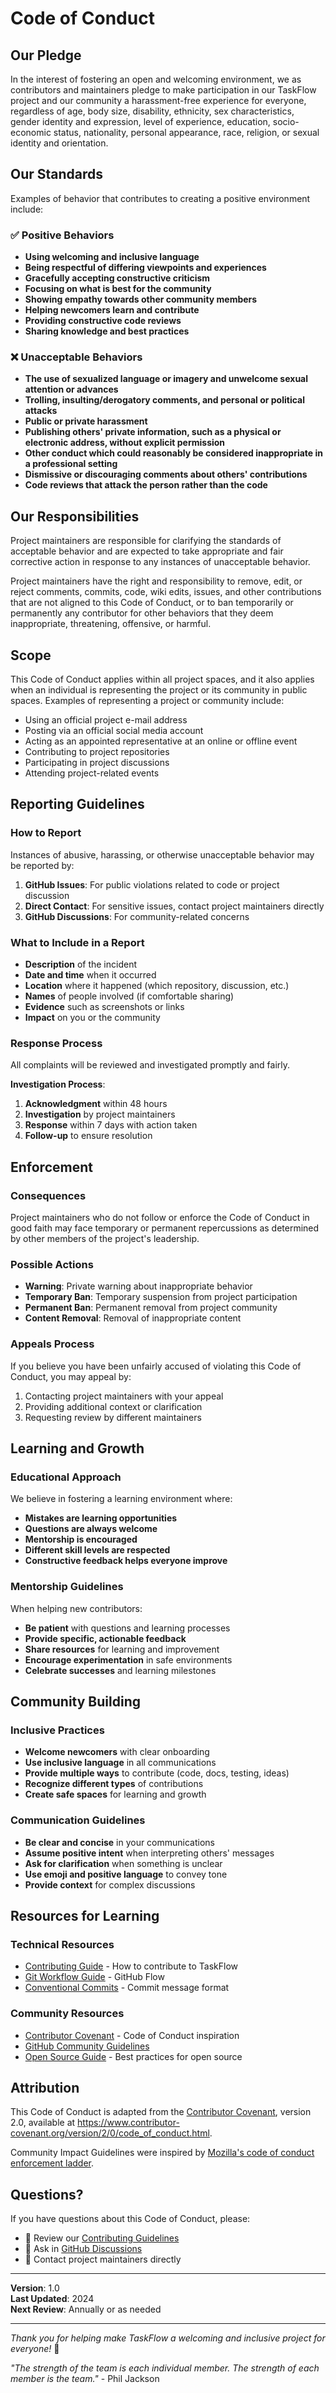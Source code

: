 # Code of Conduct

## Our Pledge

In the interest of fostering an open and welcoming environment, we as contributors and maintainers pledge to make participation in our TaskFlow project and our community a harassment-free experience for everyone, regardless of age, body size, disability, ethnicity, sex characteristics, gender identity and expression, level of experience, education, socio-economic status, nationality, personal appearance, race, religion, or sexual identity and orientation.

## Our Standards

Examples of behavior that contributes to creating a positive environment include:

### ✅ Positive Behaviors
- **Using welcoming and inclusive language**
- **Being respectful of differing viewpoints and experiences**
- **Gracefully accepting constructive criticism**
- **Focusing on what is best for the community**
- **Showing empathy towards other community members**
- **Helping newcomers learn and contribute**
- **Providing constructive code reviews**
- **Sharing knowledge and best practices**

### ❌ Unacceptable Behaviors
- **The use of sexualized language or imagery and unwelcome sexual attention or advances**
- **Trolling, insulting/derogatory comments, and personal or political attacks**
- **Public or private harassment**
- **Publishing others' private information, such as a physical or electronic address, without explicit permission**
- **Other conduct which could reasonably be considered inappropriate in a professional setting**
- **Dismissive or discouraging comments about others' contributions**
- **Code reviews that attack the person rather than the code**

## Our Responsibilities

Project maintainers are responsible for clarifying the standards of acceptable behavior and are expected to take appropriate and fair corrective action in response to any instances of unacceptable behavior.

Project maintainers have the right and responsibility to remove, edit, or reject comments, commits, code, wiki edits, issues, and other contributions that are not aligned to this Code of Conduct, or to ban temporarily or permanently any contributor for other behaviors that they deem inappropriate, threatening, offensive, or harmful.

## Scope

This Code of Conduct applies within all project spaces, and it also applies when an individual is representing the project or its community in public spaces. Examples of representing a project or community include:

- Using an official project e-mail address
- Posting via an official social media account
- Acting as an appointed representative at an online or offline event
- Contributing to project repositories
- Participating in project discussions
- Attending project-related events

## Reporting Guidelines

### How to Report
Instances of abusive, harassing, or otherwise unacceptable behavior may be reported by:

1. **GitHub Issues**: For public violations related to code or project discussion
2. **Direct Contact**: For sensitive issues, contact project maintainers directly
3. **GitHub Discussions**: For community-related concerns

### What to Include in a Report
- **Description** of the incident
- **Date and time** when it occurred
- **Location** where it happened (which repository, discussion, etc.)
- **Names** of people involved (if comfortable sharing)
- **Evidence** such as screenshots or links
- **Impact** on you or the community

### Response Process
All complaints will be reviewed and investigated promptly and fairly.

**Investigation Process**:
1. **Acknowledgment** within 48 hours
2. **Investigation** by project maintainers
3. **Response** within 7 days with action taken
4. **Follow-up** to ensure resolution

## Enforcement

### Consequences
Project maintainers who do not follow or enforce the Code of Conduct in good faith may face temporary or permanent repercussions as determined by other members of the project's leadership.

### Possible Actions
- **Warning**: Private warning about inappropriate behavior
- **Temporary Ban**: Temporary suspension from project participation
- **Permanent Ban**: Permanent removal from project community
- **Content Removal**: Removal of inappropriate content

### Appeals Process
If you believe you have been unfairly accused of violating this Code of Conduct, you may appeal by:
1. Contacting project maintainers with your appeal
2. Providing additional context or clarification
3. Requesting review by different maintainers

## Learning and Growth

### Educational Approach
We believe in fostering a learning environment where:
- **Mistakes are learning opportunities**
- **Questions are always welcome**
- **Mentorship is encouraged**
- **Different skill levels are respected**
- **Constructive feedback helps everyone improve**

### Mentorship Guidelines
When helping new contributors:
- **Be patient** with questions and learning processes
- **Provide specific, actionable feedback**
- **Share resources** for learning and improvement
- **Encourage experimentation** in safe environments
- **Celebrate successes** and learning milestones

## Community Building

### Inclusive Practices
- **Welcome newcomers** with clear onboarding
- **Use inclusive language** in all communications
- **Provide multiple ways** to contribute (code, docs, testing, ideas)
- **Recognize different types** of contributions
- **Create safe spaces** for learning and growth

### Communication Guidelines
- **Be clear and concise** in your communications
- **Assume positive intent** when interpreting others' messages
- **Ask for clarification** when something is unclear
- **Use emoji and positive language** to convey tone
- **Provide context** for complex discussions

## Resources for Learning

### Technical Resources
- [Contributing Guide](CONTRIBUTING.md) - How to contribute to TaskFlow
- [Git Workflow Guide](https://guides.github.com/introduction/flow/) - GitHub Flow
- [Conventional Commits](https://www.conventionalcommits.org/) - Commit message format

### Community Resources
- [Contributor Covenant](https://www.contributor-covenant.org/) - Code of Conduct inspiration
- [GitHub Community Guidelines](https://docs.github.com/en/github/site-policy/github-community-guidelines)
- [Open Source Guide](https://opensource.guide/) - Best practices for open source

## Attribution

This Code of Conduct is adapted from the [Contributor Covenant](https://www.contributor-covenant.org), version 2.0, available at https://www.contributor-covenant.org/version/2/0/code_of_conduct.html.

Community Impact Guidelines were inspired by [Mozilla's code of conduct enforcement ladder](https://github.com/mozilla/diversity).

## Questions?

If you have questions about this Code of Conduct, please:
- 📖 Review our [Contributing Guidelines](CONTRIBUTING.md)
- 💬 Ask in [GitHub Discussions](../../discussions)
- 📧 Contact project maintainers directly

---

**Version**: 1.0  
**Last Updated**: 2024  
**Next Review**: Annually or as needed

---

*Thank you for helping make TaskFlow a welcoming and inclusive project for everyone!* 🙏

*"The strength of the team is each individual member. The strength of each member is the team."* - Phil Jackson
